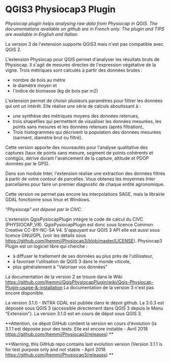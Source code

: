 # QGIS3 Physiocap3 Plugin
_Physiocap plugin helps analysing raw data from Physiocap in QGIS. The documentations available on github are in French only. 
The plugin and TIPS are available in English and Italian_

La version 3 de l'extension supporte QGIS3 mais n'est pas compatible avec QGIS 2.

L'extension Physiocap pour QGIS permet d'analyser les résultats bruts de Physiocap. Il s'agit de mesures directes de l'expression végétative de la vigne.
Trois métriques sont calculés à partir des données brutes :
* nombre de bois au mètre
* le diamètre moyen et
* l'indice de biomasse (kg de bois par m2)
	
L'extension permet de choisir plusieurs paramètres pour filtrer les données qui ont un intérêt. Elle réalise une série de calculs aboutissant à :
* une synthèse des métriques moyens des données retenues,
* trois shapefiles qui permettent de visualiser les données mesurées, les points sans mesures et les données retenues (après filtration),
* Trois histogrammes qui décrivent la population des données mesurées (sarment, diamètre brut ou filtré).

Cette version apporte des nouveautés pour l'analyse qualitative des captures (taux de points sans mesure, segment de points cohérents et contigüs, dérive durant l'avancement de la capture, altitude et PDOP données par le GPS).

Dans son module Inter, l'extension réalise une extraction des données filtrés à partir de votre contour de parcelles. Vous obtenez les moyennes Inter parcellaires pour faire un premier diagnostic de chaque entité agronomique.

Cette version ne permet pas encore les interpolations SAGE, mais la librairie GDAL fonctionne sous linux et Windows. 

*"Physiocap" est déposé par le CIVC.*

L'extension QgisPysiocapPlugin intègre le code de calcul du CIVC (PHYSIOCAP_V8). QgisPysiocapPlugin est donc sous licence Common Creative CC-BY-NC-SA V4. S'appuyant sur QGIS 3 API elle est aussi sous licence GNU/GPL (voir les détails sous https://github.com/jhemmi/Physiocap3/blob/master/LICENSE). Physiocap3 Plugin est un logiciel libre qui cherche :
* à diffuser le traitement de ses données au plus près de l'utilisateur,
* à favoriser l'utilisation de QGIS 3 dans le monde viticole,
* plus généralement à "Valoriser vos données"

La documentation de la version 2 se trouve dans le Wiki
https://github.com/jhemmi/QgisPhysiocapPlugin/wiki/Qgis-Physiocap-Plugin-usage-&-installation
La documentation de la version 3 n'est pas encore disponible.

La version 3.1.0 - INTRA GDAL est publiée dans le dépot github. 
La 3.0.3 est déposéé sous QGIS 3 (accessible directement dans QGIS 3 depuis le Menu "Extension"). La version 3.1.0 est en cours de dépot sous QGIS 3.

**Attention, ce dépot GitHub contient la version en cours d'évolution (la 3.1.1 est déposée pour des tests. Elle est encore instable - Avril 2018 https://github.com/jhemmi/Physiocap3/releases) **

**Warning, this GitHub repo contains last evolution version (Version 3.1.1 is for test purpose only and not stable - April 2018 https://github.com/jhemmi/Physiocap3/releases) **
